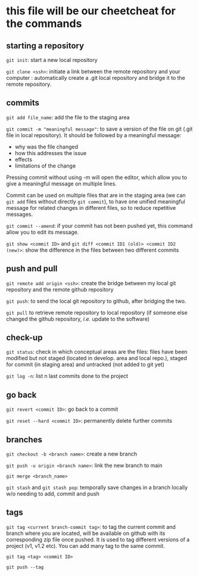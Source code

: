 # this file will be our cheetcheat for the commands
## starting a repository
`git init`: start a new local repository 

`git clone <ssh>`: initiate a link between the remote repository and your computer : automatically create a .git local repository and bridge it to the remote repository.

## commits
`git add file_name`: add the file to the staging area

`git commit -m "meaningful message"`: to save a version of the file on git (.git file in local repository). It should be followed by a meaningful message: 
  - why was the file changed
  - how this addresses the issue
  - effects 
  - limitations of the change
 
 Pressing commit without using -m will open the editor, which allow you to give a meaningful message on multiple lines.
 
 Commit can be used on multiple files that are in the staging area (we can `git add` files without directly `git commit`), to have one unified meaningful message for related changes in different files, so to reduce repetitive messages. 
 
 `git commit --amend`: if your commit has not been pushed yet, this command allow you to edit its message.

`git show <commit ID>` and `git diff <commit ID1 (old)> <commit ID2 (new)>`: show the difference in the files between two different commits

## push and pull
`git remote add origin <ssh>`: create the bridge between my local git repository and the remote github repository 
  
`git push`: to send the local git repository to github, after bridging the two.

`git pull` to retrieve remote repository to local repository (if someone else changed the github repository, *i.e.* update to the software)

## check-up
`git status`: check in which conceptual areas are the files: files have been modified but not staged (located in develop. area and local repo.), staged for commit (in staging area) and untracked (not added to git yet)

`git log -n`: list n last commits done to the project 

## go back
`git revert <commit ID>`: go back to a commit

`git reset --hard <commit ID>`: permanently delete further commits

## branches

`git checkout -b <branch name>`: create a new branch 

`git push -u origin <branch name>`: link the new branch to main

`git merge <branch_name>`

`git stash` and `git stash pop`: temporally save changes in a branch locally w/o needing to add, commit and push

## tags

`git tag <current branch-commit tag>`: to tag the current commit and branch where you are located, will be available on github with its corresponding zip file once pushed. It is used to tag different versions of a project (v1, v1.2 etc). You can add many tag to the same commit.

`git tag <tag> <commit ID>`

`git push --tag` 



